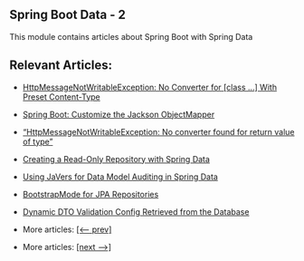## Spring Boot Data - 2

This module contains articles about Spring Boot with Spring Data

## Relevant Articles:

- [HttpMessageNotWritableException: No Converter for [class …] With Preset Content-Type](docs/SpringBoot_NoConverter_Preset.md)
- [Spring Boot: Customize the Jackson ObjectMapper](docs/SpringBoot_Custom_JacksonMapper.md)
- [“HttpMessageNotWritableException: No converter found for return value of type”](docs/SpringBoot_NoConverterFound.md)
- [Creating a Read-Only Repository with Spring Data](docs/SpringBoot_ReadonlyRepository.md)
- [Using JaVers for Data Model Auditing in Spring Data](docs/SpringBoot_Javers_Audit.md)
- [BootstrapMode for JPA Repositories](docs/SpringBoot_JPA_BootstrapMode.md)
- [Dynamic DTO Validation Config Retrieved from the Database](docs/SpringBoot_DynamicDTO_Validation.md)

- More articles: [[<-- prev]](../spring-boot-data-1/README.md)
- More articles: [[next -->]](../spring-boot-data-3/README.md)